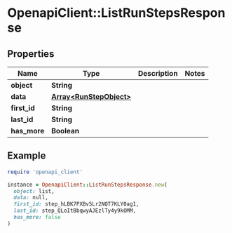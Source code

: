 # OpenapiClient::ListRunStepsResponse

## Properties

| Name | Type | Description | Notes |
| ---- | ---- | ----------- | ----- |
| **object** | **String** |  |  |
| **data** | [**Array&lt;RunStepObject&gt;**](RunStepObject.md) |  |  |
| **first_id** | **String** |  |  |
| **last_id** | **String** |  |  |
| **has_more** | **Boolean** |  |  |

## Example

```ruby
require 'openapi_client'

instance = OpenapiClient::ListRunStepsResponse.new(
  object: list,
  data: null,
  first_id: step_hLBK7PXBv5Lr2NQT7KLY0ag1,
  last_id: step_QLoItBbqwyAJEzlTy4y9kOMM,
  has_more: false
)
```

